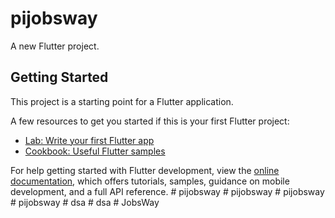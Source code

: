 # pijobsway

A new Flutter project.

## Getting Started

This project is a starting point for a Flutter application.

A few resources to get you started if this is your first Flutter project:

- [Lab: Write your first Flutter app](https://docs.flutter.dev/get-started/codelab)
- [Cookbook: Useful Flutter samples](https://docs.flutter.dev/cookbook)

For help getting started with Flutter development, view the
[online documentation](https://docs.flutter.dev/), which offers tutorials,
samples, guidance on mobile development, and a full API reference.
#   p i j o b s w a y  
 #   p i j o b s w a y  
 #   p i j o b s w a y  
 #   p i j o b s w a y  
 #   d s a  
 #   d s a  
 #   J o b s W a y  
 